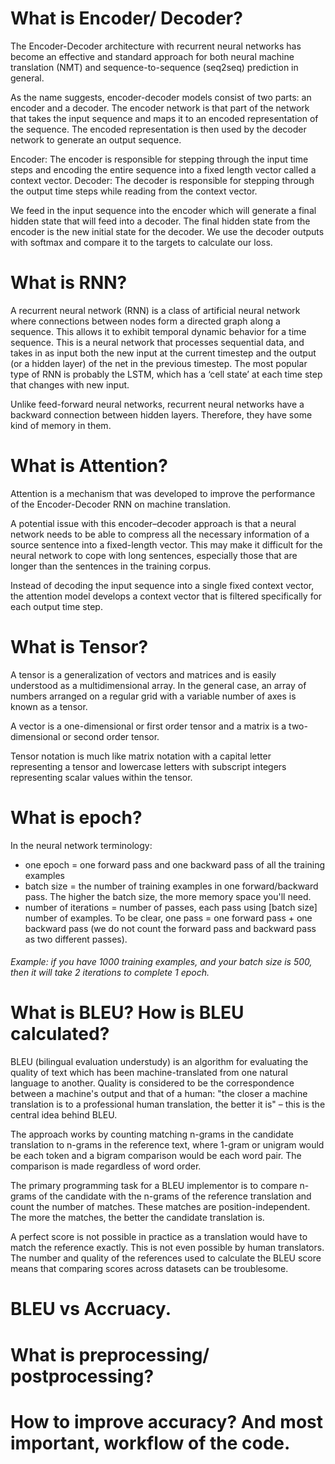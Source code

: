 # What is Encoder/ Decoder?

The Encoder-Decoder architecture with recurrent neural networks has become an effective and standard approach for both neural machine translation (NMT) and sequence-to-sequence (seq2seq) prediction in general.

As the name suggests, encoder-decoder models consist of two parts: an encoder and a decoder. The encoder network is that part of the network that takes the input sequence and maps it to an encoded representation of the sequence. The encoded representation is then used by the decoder network to generate an output sequence.

Encoder: The encoder is responsible for stepping through the input time steps and encoding the entire sequence into a fixed length vector called a context vector.
Decoder: The decoder is responsible for stepping through the output time steps while reading from the context vector.
	
We feed in the input sequence into the encoder which will generate a final hidden state that will feed into a decoder. The final hidden state from the encoder is the new initial state for the decoder. We use the decoder outputs with softmax and compare it to the targets to calculate our loss.


# What is RNN?

A recurrent neural network (RNN) is a class of artificial neural network where connections between nodes form a directed graph along a sequence. This allows it to exhibit temporal dynamic behavior for a time sequence. This is a neural network that processes sequential data, and takes in as input both the new input at the current timestep and the output (or a hidden layer) of the net in the previous timestep. The most popular type of RNN is probably the LSTM, which has a ‘cell state’ at each time step that changes with new input.

Unlike feed-forward neural networks, recurrent neural networks have a backward connection between hidden layers. Therefore, they have some kind of memory in them.


# What is Attention?

Attention is a mechanism that was developed to improve the performance of the Encoder-Decoder RNN on machine translation.

A potential issue with this encoder–decoder approach is that a neural network needs to be able to compress all the necessary information of a source sentence into a fixed-length vector. This may make it difficult for the neural network to cope with long sentences, especially those that are longer than the sentences in the training corpus.

Instead of decoding the input sequence into a single fixed context vector, the attention model develops a context vector that is filtered specifically for each output time step.


# What is Tensor?

A tensor is a generalization of vectors and matrices and is easily understood as a multidimensional array. In the general case, an array of numbers arranged on a regular grid with a variable number of axes is known as a tensor.

A vector is a one-dimensional or first order tensor and a matrix is a two-dimensional or second order tensor.

Tensor notation is much like matrix notation with a capital letter representing a tensor and lowercase letters with subscript integers representing scalar values within the tensor.


# What is epoch?

In the neural network terminology:

- one epoch = one forward pass and one backward pass of all the training examples
- batch size = the number of training examples in one forward/backward pass. The higher the batch size, the more memory space you'll need.
- number of iterations = number of passes, each pass using [batch size] number of examples. To be clear, one pass = one forward pass + one backward pass (we do not count the forward pass and backward pass as two different passes).

###### Example: if you have 1000 training examples, and your batch size is 500, then it will take 2 iterations to complete 1 epoch.	


# What is BLEU? How is BLEU calculated?

BLEU (bilingual evaluation understudy) is an algorithm for evaluating the quality
of text which has been machine-translated from one natural language to another. Quality is considered to be the correspondence between a machine's output and that of a human: "the closer a machine translation is to a professional human translation, the better it is" – this is the central idea behind BLEU. 

The approach works by counting matching n-grams in the candidate translation to n-grams in the reference text, where 1-gram or unigram would be each token and a bigram comparison would be each word pair. The comparison is made regardless of word order.

The primary programming task for a BLEU implementor is to compare n-grams of the candidate with the n-grams of the reference translation and count the number of matches. These matches are position-independent. The more the matches, the better the candidate translation is.

A perfect score is not possible in practice as a translation would have to match the reference exactly. This is not even possible by human translators. The number and quality of the references used to calculate the BLEU score means that comparing scores across datasets can be troublesome.


# BLEU vs Accruacy.

# What is preprocessing/ postprocessing?

# How to improve accuracy? And most important, workflow of the code.